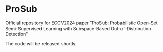 # ProSub

Official repository for ECCV2024 paper "ProSub: Probabilistic Open-Set Semi-Supervised Learning with Subspace-Based Out-of-Distribution Detection"

The code will be released shortly.
